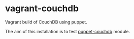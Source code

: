 vagrant-couchdb
===============

Vagrant build of CouchDB using puppet.

The aim of this installation is to test [puppet-couchdb](https://github.com/zpetr/puppet-couchdb "zpetr/puppet-couchdb") module.
